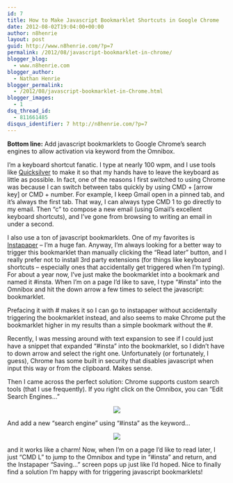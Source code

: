 ```yaml
---
id: 7
title: How to Make Javascript Bookmarklet Shortcuts in Google Chrome
date: 2012-08-02T19:04:00+00:00
author: n8henrie
layout: post
guid: http://www.n8henrie.com/?p=7
permalink: /2012/08/javascript-bookmarklet-in-chrome/
blogger_blog:
  - www.n8henrie.com
blogger_author:
  - Nathan Henrie
blogger_permalink:
  - /2012/08/javascript-bookmarklet-in-Chrome.html
blogger_images:
  - 1
dsq_thread_id:
  - 811661485
disqus_identifier: 7 http://n8henrie.com/?p=7
---
```

**Bottom line:** Add javascript bookmarklets to Google Chrome’s search engines to allow activation via keyword from the Omnibox.
  
<!--more-->

I’m a keyboard shortcut fanatic. I type at nearly 100 wpm, and I use tools like <a target="_blank" href="http://www.qsapp.com">Quicksilver</a> to make it so that my hands have to leave the keyboard as little as possible. In fact, one of the reasons I first switched to using Chrome was because I can switch between tabs quickly by using CMD + [arrow key] or CMD + number. For example, I keep Gmail open in a pinned tab, and it’s always the first tab. That way, I can always type CMD 1 to go directly to my email. Then “c” to compose a new email (using Gmail’s excellent keyboard shortcuts), and I’ve gone from browsing to writing an email in under a second.

I also use a ton of javascript bookmarklets. One of my favorites is [Instapaper](http://www.n8henrie.com/2011/06/instapaper-and-readability-are-great/) – I’m a huge fan. Anyway, I’m always looking for a better way to trigger this bookmarklet than manually clicking the “Read later” button, and I really prefer not to install 3rd party extensions (for things like keyboard shortcuts – especially ones that accidentally get triggered when I’m typing). For about a year now, I’ve just make the bookmarklet into a bookmark and named it #insta. When I’m on a page I’d like to save, I type “#insta” into the Omnibox and hit the down arrow a few times to select the javascript: bookmarklet.

Prefacing it with # makes it so I can go to instapaper without accidentally triggering the bookmarklet instead, and also seems to make Chrome put the bookmarklet higher in my results than a simple bookmark without the #.

Recently, I was messing around with text expansion to see if I could just have a snippet that expanded “#insta” into the bookmarklet, so I didn’t have to down arrow and select the right one. Unfortunately (or fortunately, I guess), Chrome has some built in security that disables javascript when input this way or from the clipboard. Makes sense.

Then I came across the perfect solution: Chrome supports custom search tools (that I use frequently). If you right click on the Omnibox, you can “Edit Search Engines…”

<div style="clear: both; text-align: center;">
  <a target="_blank" href="{{ site.url }}/uploads/2012/08/ScreenShot2012-08-02at12.53.45PM.jpg" style="margin-left: 1em; margin-right: 1em;"><img border="0" src="{{ site.url }}/uploads/2012/08/ScreenShot2012-08-02at12.53.45PM.jpg" /></a>
</div>



And add a new “search engine” using “#insta” as the keyword…

<div style="clear: both; text-align: center;">
  <a target="_blank" href="{{ site.url }}/uploads/2012/08/ScreenShot2012-08-02at12.55.09PM.jpg" style="margin-left: 1em; margin-right: 1em;"><img border="0" src="{{ site.url }}/uploads/2012/08/ScreenShot2012-08-02at12.55.09PM.jpg" /></a>
</div>

and it works like a charm! Now, when I’m on a page I’d like to read later, I just “CMD L” to jump to the Omnibox and type in “#insta” and return, and the Instapaper “Saving…” screen pops up just like I’d hoped. Nice to finally find a solution I’m happy with for triggering javascript bookmarklets!

<div>
</div>